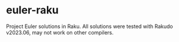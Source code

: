 # euler-raku

Project Euler solutions in Raku.
All solutions were tested with Rakudo v2023.06, may not work on other compilers.
